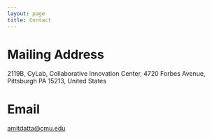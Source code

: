 ```yaml
---
layout: page
title: Contact
---
```


# Mailing Address

2119B, CyLab, 
Collaborative Innovation Center, 
4720 Forbes Avenue, 
Pittsburgh 
PA 15213, United States

# Email
amitdatta@cmu.edu

